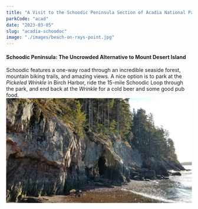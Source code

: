 ```yaml
---
title: "A Visit to the Schoodic Peninsula Section of Acadia National Park"
parkCode: "acad"
date: "2023-03-05"
slug: "acadia-schoodoc"
image: "./images/beach-on-rays-point.jpg"
---
```

#### Schoodic Peninsula: The Uncrowded Alternative to Mount Desert Island 

Schoodic features a one-way road through an incredible seaside forest, mountain biking trails, and amazing views. A nice option is to park at the *Pickeled Wrinkle* in Birch Harbor, ride the 15-mile Schoodic Loop through the park, and end back at the *Wrinkle* for a cold beer and some good pub food.
 ![Seaside Cliffs](./images/cliffs-at-jasper-beach.jpg)